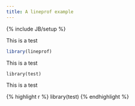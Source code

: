 ```yaml
---
title: A lineprof example
---
```

{% include JB/setup %}

This is a test

```r
library(lineprof)
```

This is a test

    library(test)


This is a test

{% highlight r %}
library(test)
{% endhighlight %}


